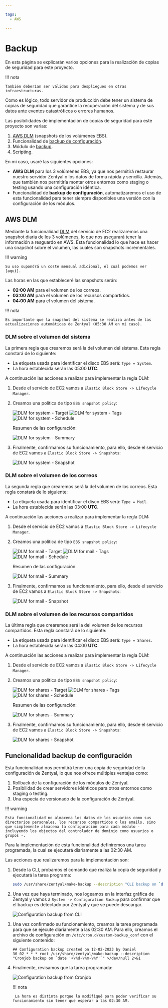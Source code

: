 ```yaml
---

tags:
  - AWS

---
```


# Backup

En esta página se explicarán varios opciones para la realización de copias de seguridad para este proyecto.

!!! nota

    También deberían ser válidas para despliegues en otras infraestructuras.

Como es lógico, todo servidor de producción debe tener un sistema de copias de seguridad que garantice la recuperación del sistema y de sus datos ante eventos catastróficos o errores humanos.

Las posibilidades de implementación de copias de seguridad para este proyecto son varias:

1. [AWS DLM] (snapshots de los volúmenes EBS).
2. Funcionalidad de [backup de configuración].
3. Módulo de [backup].
4. Scripting.

[AWS DLM]: https://docs.aws.amazon.com/es_es/AWSEC2/latest/UserGuide/snapshot-lifecycle.html
[backup de configuración]: https://doc.zentyal.org/es/backup-conf.html
[backup]: https://doc.zentyal.org/es/backup.html

En mi caso, usaré las siguientes opciones:

* **AWS DLM** para los 3 volúmenes EBS, ya que nos permitirá restaurar nuestro servidor Zentyal o los datos de forma rápida y sencilla. Además, que también nos permitiría montar otros entornos como staging o testing usando una configuración idéntica.
* Funcionalidad de **backup de configuración**, automatizaremos el uso de esta funcionalidad para tener siempre disponibles una versión con la configuración de los módulos.

## AWS DLM

Mediante la funcionalidad [DLM] del servicio de EC2 realizaremos una snapshot diaria de los 3 volúmenes, lo que nos asegurará tener la información a resguardo en AWS. Esta funcionalidad lo que hace es hacer una snapshot sobre el volumen, las cuales son snapshots incrementales.

!!! warning

    Su uso supondrá un coste mensual adicional, el cual podemos ver [aquí].

[aquí]: https://aws.amazon.com/es/ebs/pricing/

Las horas en las que estableceré las snapshots serán:

* **02:00 AM** para el volumen de los correos.
* **03:00 AM** para el volumen de los recursos compartidos.
* **04:00 AM** para el volumen del sistema.

!!! nota

    Es importante que la snapshot del sistema se realiza antes de las actualizaciones automáticas de Zentyal (05:30 AM en mi caso).

[DLM]: https://docs.aws.amazon.com/es_es/AWSEC2/latest/UserGuide/snapshot-lifecycle.html

### DLM sobre el volumen del sistema

La primera regla que crearemos será la del volumen del sistema. Esta regla constará de lo siguiente:

* La etiqueta usada para identificar el disco EBS será: `Type = System`.
* La hora establecida serán las 05:00 **UTC**.

A continuación las acciones a realizar para implementar la regla DLM:

1. Desde el servicio de EC2 vamos a `Elastic Block Store -> Lifecycle Manager`.
2. Creamos una política de tipo `EBS snapshot policy`:

    ![DLM for system - Target](assets/aws/backup-dlm-system_target.png "DLM for system - Target")
    ![DLM for system - Tags](assets/aws/backup-dlm-system_tags.png "DLM for system - Tags")
    ![DLM for system - Schedule](assets/aws/backup-dlm-system_schedule.png "DLM for system - Schedule")

    Resumen de las configuración:

    ![DLM for system - Summary](assets/aws/backup-dlm-system_summary.png "DLM for system - Summary")

3. Finalmente, confirmamos su funcionamiento, para ello, desde el servicio de EC2 vamos a `Elastic Block Store -> Snapshots`:

    ![DLM for system - Snapshot](assets/aws/backup-dlm-system_snapshot.png "DLM for system - Snapshot")

### DLM sobre el volumen de los correos

La segunda regla que crearemos será la del volumen de los correos. Esta regla constará de lo siguiente:

* La etiqueta usada para identificar el disco EBS será: `Type = Mail`.
* La hora establecida serán las 03:00 **UTC**.

A continuación las acciones a realizar para implementar la regla DLM:

1. Desde el servicio de EC2 vamos a `Elastic Block Store -> Lifecycle Manager`.
2. Creamos una política de tipo `EBS snapshot policy`:

    ![DLM for mail - Target](assets/aws/backup-dlm-mail_target.png "DLM for mail - Target")
    ![DLM for mail - Tags](assets/aws/backup-dlm-mail_tags.png "DLM for mail - Tags")
    ![DLM for mail - Schedule](assets/aws/backup-dlm-mail_schedule.png "DLM for mail - Schedule")

    Resumen de las configuración:

    ![DLM for mail - Summary](assets/aws/backup-dlm-mail_summary.png "DLM for mail - Summary")

3. Finalmente, confirmamos su funcionamiento, para ello, desde el servicio de EC2 vamos a `Elastic Block Store -> Snapshots`:

    ![DLM for mail - Snapshot](assets/aws/backup-dlm-mail_snapshot.png "DLM for mail - Snapshot")

### DLM sobre el volumen de los recursos compartidos

La última regla que crearemos será la del volumen de los recursos compartidos. Esta regla constará de lo siguiente:

* La etiqueta usada para identificar el disco EBS será: `Type = Shares`.
* La hora establecida serán las 04:00 **UTC**.

A continuación las acciones a realizar para implementar la regla DLM:

1. Desde el servicio de EC2 vamos a `Elastic Block Store -> Lifecycle Manager`.
2. Creamos una política de tipo `EBS snapshot policy`:

    ![DLM for shares - Target](assets/aws/backup-dlm-shares_target.png "DLM for shares - Target")
    ![DLM for shares - Tags](assets/aws/backup-dlm-shares_tags.png "DLM for shares - Tags")
    ![DLM for shares - Schedule](assets/aws/backup-dlm-shares_schedule.png "DLM for shares - Schedule")

    Resumen de las configuración:

    ![DLM for shares - Summary](assets/aws/backup-dlm-shares_summary.png "DLM for shares - Summary")

3. Finalmente, confirmamos su funcionamiento, para ello, desde el servicio de EC2 vamos a `Elastic Block Store -> Snapshots`:

    ![DLM for shares - Snapshot](assets/aws/backup-dlm-shares_snapshot.png "DLM for shares - Snapshot")

## Funcionalidad backup de configuración

Esta funcionalidad nos permitirá tener una copia de seguridad de la configuración de Zentyal, lo que nos ofrece múltiples ventajas como:

1. Rollback de la configuración de los módulos de Zentyal.
2. Posibilidad de crear servidores idénticos para otros entornos como staging o testing.
3. Una especia de versionado de la configuración de Zentyal.

!!! warning

    Esta funcionalidad no almacena los datos de los usuarios como sus directorios personales, los recursos compartidos o los emails, sino que simplemente almacena la configuración para cada módulo - incluyendo los objectos del controlador de dominio como usuarios o grupos -.

Para la implementación de esta funcionalidad definiremos una tarea programada, la cual se ejecutará diariamente a las 02:30 AM.

Las acciones que realizaremos para la implementación son:

1. Desde la CLI, probamos el comando que realiza la copia de seguridad y ejecutará la tarea programa:

    ```sh
    sudo /usr/share/zentyal/make-backup --description "CLI backup on `date '+%d-%m-%Y'`"
    ```

2. Una vez que haya terminado, nos logeamos en la interfaz gráfica de Zentyal y vamos a `System -> Configuration Backup` para confirmar que el backup es detectado por Zentyal y que se puede descargar.

    ![Configuration backup from CLI](assets/zentyal/backup-zentyal_conf.png "Configuration backup from CLI")

3. Una vez confirmado su funcionamiento, creamos la tarea programada para que se ejecute diariamente a las 02:30 AM. Para ello, creamos el archivo de configuración en `/etc/cron.d/custom-backup_conf` con el siguiente contenido:

    ```text
    ## Configuration backup created on 12-02-2023 by Daniel
    30 02 * * * root /usr/share/zentyal/make-backup --description "Cronjob backup on `date '+\%d-\%m-\%Y'`" >/dev/null 2>&1
    ```

4. Finalmente, revisamos que la tarea programada:

    ![Configuration backup from Cronjob](assets/zentyal/backup-zentyal_conf-cronjob.png "Configuration backup from Cronjob")

    !!! nota

        La hora es distinta porque la modifiqué para poder verificar su funcionamiento sin tener que esperar a las 02:30 AM.
